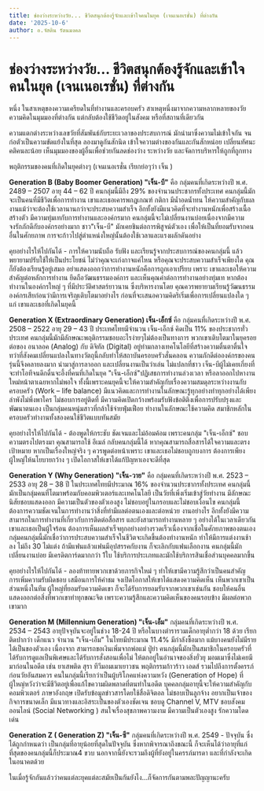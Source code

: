 ```yaml
---
title: ช่องว่างระหว่างวัย... ชีวิตสนุกต้องรู้จักและเข้าใจคนในยุค (เจนเนอเรชั่น) ที่ต่างกัน
date: '2025-10-6'
author: อ.จัสติน รัตนมงคล
---
```


# ช่องว่างระหว่างวัย... ชีวิตสนุกต้องรู้จักและเข้าใจคนในยุค (เจนเนอเรชั่น) ที่ต่างกัน

หนึ่ง ในสาเหตุของความเครียดในที่ทำงานและครอบครัว สาเหตุหนึ่งมาจากความหลากหลายของวัย ความคิดในมุมมองที่ต่างกัน แต่กลับต้องใช้ชีวิตอยู่ในสังคม หรือที่สถานที่เดียวกัน

ความแตกต่างระหว่างเลขวัยที่สัมพันธ์กับระยะเวลาของประสบการณ์ มักนำมาซึ่งความไม่เข้าใจกัน จนก่อตัวเป็นความขัดแย้งในที่สุด  ลองมาดูกันสักนิด เข้าใจความต่างของกันและกันสักหน่อย เปลี่ยนทัศนะคติคนละน้อย เห็นมุมมองของผู้อื่นเพื่อช่วยกันลดช่องว่าง ระหว่างวัย และจัดการบริหารให้ถูกที่ถูกทาง

พฤติกรรมของคนที่เกิดในยุคต่างๆ (เจนเนอเรชั่น เรียกย่อๆว่า เจ็น )

**Generation B (Baby Boomer Generation) "เจ็น-บี"** คือ กลุ่มคนที่เกิดระหว่างปี พ.ศ. 2489 – 2507 อายุ 44 – 62 ปี คนกลุ่มนี้มีถึง 29% ของจำนวนประชากรทั้งประเทศ คนกลุ่มนี้มักจะเป็นคนที่มีชีวิตเพื่อการทำงาน เขาและเธอเคารพกฎเกณฑ์ กติกา  มีน้ำอดน้ำทน ให้ความสำคัญกับผลงานแม้ว่าจะต้องใช้เวลานานกว่าจะประสบความสำเร็จ   อีกทั้งยังมีแนวคิดที่จะทำงานหนักเพื่อสร้างเนื้อสร้างตัว  มีความทุ่มเทกับการทำงานและองค์กรมาก คนกลุ่มนี้จะไม่เปลี่ยนงานบ่อยเนื่องจากมีความจงรักภักดีกับองค์กรอย่างมาก ชาว"เจ็น-บี" มักเคยชินต่อการพิสูจน์ตัวเอง เพื่อให้เป็นที่ยอมรับจากคนอื่นในศักยภาพ การจะก้าวไปสู่ตำแหน่งใหญ่นั้นต้องใช้เวลาและแรงผลักดันอย่าง

คุยอย่างไรให้ไปกันได้ - การให้ความนับถือ รับฟัง และเรียนรู้จากประสบการณ์ของคนกลุ่มนี้ แล้วพยายามปรับใช้ให้เป็นประโยชน์ ไม่ว่าคุณจะเก่งกาจแค่ไหน หรือคุณจะประสบความสำเร็จเพียงใด คุณก็ยังต้องเรียนรู้อยู่เสมอ อย่าแสดงออกว่าการทำงานหนักคือการถูกเอาเปรียบ เพราะ เขาและเธอให้ความสำคัญต่อหลักการทำงาน ยึดถือวัฒนธรรมองค์การ และเห็นคุณค่าต่อการทำงานอย่างทุ่มเท หากต้องทำงานในองค์กรใหญ่ ๆ ที่มีประวัติศาสตร์ยาวนาน ซึ่งบริหารงานโดย คุณควรพยายามเรียนรู้วัฒนธรรมองค์กรเสียก่อนว่ามีการเจริญเติบโตมาอย่างไร ก่อนที่จะเสนอความคิดริเริ่มเพื่อการเปลี่ยนแปลงใด ๆ แก่ เขาและเธอที่เกิดในยุคนี้

**Generation X (Extraordinary Generation) เจ็น-เอ็กซ์** คือ กลุ่มคนที่เกิดระหว่างปี พ.ศ. 2508 – 2522 อายุ 29 – 43 ปี ประเทศไทยมีจำนวน เจ็น-เอ็กซ์ คิดเป็น 11% ของประชากรทั่วประเทศ คนกลุ่มนี้มักมีลักษณะพฤติกรรมชอบอะไรง่ายๆไม่ต้องเป็นทางการ พวกเขาเติบโตมาในยุครอยต่อของ อนาลอค (Analog) กับ ดิจิทัล (Digital) อยู่ท่ามกลางเทคโนโลยีที่สร้างความตื่นตาตื่นใจ ทว่าที่สังคมเปลี่ยนแปลงในทางวัตถุนี้กลับทำให้สถาบันครอบครัวสั่นคลอน ความภักดีต่อองค์กรของคนรุ่นนี้จึงคลายลงมาก นำมาสู่การลาออก และเปลี่ยนงานเป็นว่าเล่น ไม่แปลกที่ชาว เจ็น-บีผู้ไม่เคยเกี่ยงที่จะทำโอทีจนดึกดื่นจะอึ้งที่คนที่เกิดในยุค "เจ็น-เอ็กซ์"ปฏิเสธการทำงานล่วงเวลา หรือลาออกไปหางานใหม่หน้าตาเฉยหากไม่พอใจ ทั้งนี้เพราะคนยุคนี้จะให้ความสำคัญกับเรื่องความสมดุลระหว่างงานกับครอบครัว (Work – life balance)  มีแนวคิดและการทำงานในลักษณะรู้ทุกอย่างทำทุกอย่างได้เพียงลำพังไม่พึ่งพาใคร ไม่ชอบการอยู่ติดที่ มีความคิดเปิดกว้างพร้อมรับฟังข้อติติงเพื่อการปรับปรุงและพัฒนาตนเอง  เป็นกลุ่มคนหนุ่มสาวที่กล้าใช้จ่ายฟุ่มเฟือย ทำงานในลักษณะใช้ความคิด สมาชิกหลักในครอบครัวทำงานทั้งสองคนใช้ชีวิตแบบทันสมัย

คุยอย่างไรให้ไปกันได้ - ต้องพูดให้กระชับ ชัดเจนและไม่อ้อมค้อม เพราะคนกลุ่ม "เจ็น-เอ็กซ์" ชอบความตรงไปตรงมา คุณสามารถใช้ อีเมล์ กลับคนกลุ่มนี้ได้ หากคุณสามารถสื่อสารได้ใจความและตรงเป้าหมาย หากเป็นเรื่องใหญ่จริง ๆ ควรพูดต่อหน้าเพราะ เขาและเธอไม่ชอบถูกบงการ ต้องการเพียงผู้ใหญ่ให้นโยบายกว้าง ๆ เปิดโอกาสให้เขาได้แก้ปัญหาเองจะดีที่สุด 

**Generation Y (Why Generation) "เจ็น-วาย"** คือ กลุ่มคนที่เกิดระหว่างปี พ.ศ. 2523 – 2533 อายุ 28 – 38 ปี ในประเทศไทยมีประมาณ 16% ของจำนวนประชากรทั้งประเทศ คนกลุ่มนี้มักเป็นกลุ่มคนที่โตมาพร้อมกับคอมพิวเตอร์และเทคโนโลยี เป็นวัยที่เพิ่งเริ่มเข้าสู่วัยทำงาน มีลักษณะนิสัยชอบแสดงออก มีความเป็นตัวของตัวเองสูง ไม่ชอบอยู่ในกรอบและไม่ชอบเงื่อนไข คนกลุ่มนี้ต้องการความชัดเจนในการทำงานว่าสิ่งที่ทำมีผลต่อตนเองและต่อหน่วย งานอย่างไร  อีกทั้งยังมีความสามารถในการทำงานที่เกี่ยวกับการติดต่อสื่อสาร และยังสามารถทำงานหลาย ๆ อย่างได้ในเวลาเดียวกัน  เขาและเธอเป็นผู้ใจร้อน ต้องการเห็นผลสำเร็จทุกอย่างอย่างรวดเร็วเนื่องจากเชื่อในศักยภาพของตนเอง กลุ่มคนกลุ่มนี้มักเชื่อว่าการประสบความสำเร็จในชีวิตจะเกิดขึ้นต้องทำงานหนัก ทำให้มีการแต่งงานช้าลง ไม่ถึง 30 ไม่แต่ง ถ้ามีแฟนแล้วแฟนมีอุปสรรคกับงาน ก็จะเลิกกับแฟนเลือกงาน คนกลุ่มนี้มักเปลี่ยนงานบ่อย มีเครดิตการ์ดมากกว่า 1ใบ ใช้บริการประเภทและมักใช้บริการสินเชื่อส่วนบุคคลมากขึ้น

คุยอย่างไรให้ไปกันได้ - ลองท้าทายพวกเขาด้วยภารกิจใหม่ ๆ ทำให้เขามีความรู้สึกว่าเป็นคนสำคัญ การเพิ่มความรับผิดชอบ เสมือนการให้คำชม จงเปิดโอกาสให้เขาได้แสดงความคิดเห็น เห็นพวกเขาเป็นส่วนหนึ่งในทีม ผู้ใหญ่ที่ยอมรับความคิดเขา ก็จะได้รับการยอมรับจากพวกเขาเช่นกัน ชอบให้คนอื่นแสดงออกต่อสิ่งที่พวกเขาทำทุกขณะจิต เพราะความรู้สึกและความคิดเห็นของคนรอบข้าง มีผลต่อพวกเขามาก

**Generation M (Millennium Generation) "เจ็น-เอ็ม"** กลุ่มคนที่เกิดระหว่างปี พ.ศ. 2534 – 2543 อายุปัจจุบันจะอยู่ในช่วง 18-24 ปี  หรือในบางตำรารวมเด็กอายุต่ำกว่า 18 ด้วย เรียกติดปากว่า เด็กแนว  จำนวน  "เจ็น-เอ็ม"  ในไทยมีประมาณ 11.4% มีกำลังซื้อมาก แม้บางคนยังไม่มีรายได้เป็นของตัวเอง เนื่องจาก สามารถขอเงินเพิ่มจากพ่อแม่ ปู่ย่า  คนกลุ่มนี้มักเป็นสมาชิกในครอบครัวที่ได้รับการดูแลเป็นพิเศษและได้รับการสั่งสอนเพื่อไม่ ให้ตกอยู่ในอำนาจของสิ่งยั่วยุ มอมเมาซึ่งไม่เคยมีมาก่อนในอดีต เช่น ยาเสพติด สุรา ทีวีมอมเมาเยาวชน พฤติกรรมก้าวร้าว เอดส์ รวมไปถึงการตั้งครรภ์ก่อนวัยอันสมควร คนในกลุ่มนี้เรียกว่าเป็นผู้บริโภคแห่งความหวัง (Generation of Hope) ที่ผู้ใหญ่หวังว่าจะมีชีวิตอยู่เพื่อแก้ไขความผิดพลาดที่ตนทำในอดีต บุคคลกลุ่มอายุนี้จะให้ความสำคัญกับคอมพิวเตอร์ ภาษาอังกฤษ เปิดรับข้อมูลข่าวสารโดยใช้สื่อดิจิตอล ไม่ชอบเป็นลูกจ้าง อยากเป็นเจ้าของกิจการขนาดเล็ก มีแนวทางและอิสระเป็นของตัวเองชัดเจน ชอบดู Channel V, MTV ชอบสังคมออนไลน์ (Social Networking ) สนใจเรื่องสุขภาพความงาม มีความเป็นตัวเองสูง  รักความโดดเด่น

**Generation Z ( Generation Z) "เจ็น-ซี"** กลุ่มคนที่เกิดระหว่างปี พ.ศ. 2549 - ปัจจุบัน ซึ่งได้ถูกกำหนดว่า เป็นกลุ่มที่อายุน้อยที่สุดในปัจจุบัน ซึ่งหากพิจารณาถึงขณะนี้ ก็จะเห็นได้ว่าอายุที่แก่ที่สุดของคนกลุ่มนี้ก็ประมาณ4 ขวบ  นอกจากนี้ยังจะรวมถึงผู้ที่ยังอยู่ในครรภ์มารดา และที่กำลังจะเกิดในอนาคตด้วย

ในเมื่อรู้จักกันแล้วว่าคนแต่ละยุคแต่ละสมัยเป็นกันยังไง...ก็จัดการกันตามพละปัญญานะครับ
